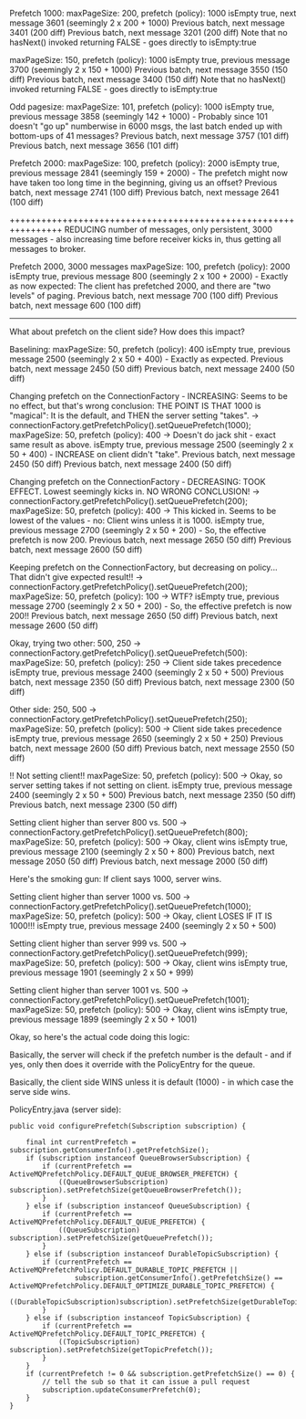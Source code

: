 Prefetch 1000:
maxPageSize: 200, prefetch (policy): 1000
isEmpty true, next message 3601  (seemingly 2 x 200 + 1000)
Previous batch, next message 3401 (200 diff)
Previous batch, next message 3201 (200 diff)
Note that no hasNext() invoked returning FALSE - goes directly to isEmpty:true

maxPageSize: 150, prefetch (policy): 1000
isEmpty true, previous message 3700  (seemingly 2 x 150 + 1000)
Previous batch, next message 3550 (150 diff)
Previous batch, next message 3400 (150 diff)
Note that no hasNext() invoked returning FALSE - goes directly to isEmpty:true

Odd pagesize:
maxPageSize: 101, prefetch (policy): 1000
isEmpty true, previous message 3858  (seemingly 142 + 1000) - Probably since 101 doesn't "go up" numberwise in 6000 msgs, the last batch ended up with bottom-ups of 41 messages?
Previous batch, next message 3757 (101 diff)
Previous batch, next message 3656 (101 diff)

Prefetch 2000:
maxPageSize: 100, prefetch (policy): 2000
isEmpty true, previous message 2841  (seemingly 159 + 2000) - The prefetch might now have taken too long time in the beginning, giving us an offset?
Previous batch, next message 2741 (100 diff)
Previous batch, next message 2641 (100 diff)

++++++++++++++++++++++++++++++++++++++++++++++++++++++++++++++++
REDUCING number of messages, only persistent, 3000 messages - also increasing time before receiver kicks in, thus
getting all messages to broker.

Prefetch 2000, 3000 messages
maxPageSize: 100, prefetch (policy): 2000
isEmpty true, previous message 800  (seemingly 2 x 100 + 2000) - Exactly as now expected: The client has prefetched 2000, and there are "two levels" of paging.
Previous batch, next message 700 (100 diff)
Previous batch, next message 600 (100 diff)

---------------------------------------------------------------
What about prefetch on the client side? How does this impact?

Baselining:
maxPageSize: 50, prefetch (policy): 400
isEmpty true, previous message 2500  (seemingly 2 x 50 + 400) - Exactly as expected.
Previous batch, next message 2450 (50 diff)
Previous batch, next message 2400 (50 diff)

Changing prefetch on the ConnectionFactory - INCREASING: Seems to be no effect, but that's wrong conclusion:
THE POINT IS THAT 1000 is "magical": It is the default, and THEN the server setting "takes".
-> connectionFactory.getPrefetchPolicy().setQueuePrefetch(1000);
maxPageSize: 50, prefetch (policy): 400
-> Doesn't do jack shit - exact same result as above.
isEmpty true, previous message 2500  (seemingly 2 x 50 + 400) - INCREASE on client didn't "take".
Previous batch, next message 2450 (50 diff)
Previous batch, next message 2400 (50 diff)

Changing prefetch on the ConnectionFactory - DECREASING: TOOK EFFECT. Lowest seemingly kicks in. NO WRONG CONCLUSION!
-> connectionFactory.getPrefetchPolicy().setQueuePrefetch(200);
maxPageSize: 50, prefetch (policy): 400
-> This kicked in. Seems to be lowest of the values - no: Client wins unless it is 1000.
isEmpty true, previous message 2700  (seemingly 2 x 50 + 200) - So, the effective prefetch is now 200.
Previous batch, next message 2650 (50 diff)
Previous batch, next message 2600 (50 diff)

Keeping prefetch on the ConnectionFactory, but decreasing on policy... That didn't give expected result!!
-> connectionFactory.getPrefetchPolicy().setQueuePrefetch(200);
maxPageSize: 50, prefetch (policy): 100
-> WTF?
isEmpty true, previous message 2700  (seemingly 2 x 50 + 200) - So, the effective prefetch is now 200!!
Previous batch, next message 2650 (50 diff)
Previous batch, next message 2600 (50 diff)

Okay, trying two other: 500, 250
-> connectionFactory.getPrefetchPolicy().setQueuePrefetch(500):
maxPageSize: 50, prefetch (policy): 250
-> Client side takes precedence
isEmpty true, previous message 2400  (seemingly 2 x 50 + 500)
Previous batch, next message 2350 (50 diff)
Previous batch, next message 2300 (50 diff)

Other side: 250, 500
-> connectionFactory.getPrefetchPolicy().setQueuePrefetch(250);
maxPageSize: 50, prefetch (policy): 500
-> Client side takes precedence
isEmpty true, previous message 2650  (seemingly 2 x 50 + 250)
Previous batch, next message 2600 (50 diff)
Previous batch, next message 2550 (50 diff)


!! Not setting client!!
maxPageSize: 50, prefetch (policy): 500
-> Okay, so server setting takes if not setting on client.
isEmpty true, previous message 2400  (seemingly 2 x 50 + 500)
Previous batch, next message 2350 (50 diff)
Previous batch, next message 2300 (50 diff)

Setting client higher than server 800 vs. 500
-> connectionFactory.getPrefetchPolicy().setQueuePrefetch(800);
maxPageSize: 50, prefetch (policy): 500
-> Okay, client wins
isEmpty true, previous message 2100  (seemingly 2 x 50 + 800)
Previous batch, next message 2050 (50 diff)
Previous batch, next message 2000 (50 diff)

Here's the smoking gun: If client says 1000, server wins.

Setting client higher than server 1000 vs. 500
-> connectionFactory.getPrefetchPolicy().setQueuePrefetch(1000);
maxPageSize: 50, prefetch (policy): 500
-> Okay, client LOSES IF IT IS 1000!!!
isEmpty true, previous message 2400  (seemingly 2 x 50 + 500)

Setting client higher than server 999 vs. 500
-> connectionFactory.getPrefetchPolicy().setQueuePrefetch(999);
maxPageSize: 50, prefetch (policy): 500
-> Okay, client wins
isEmpty true, previous message 1901  (seemingly 2 x 50 + 999)

Setting client higher than server 1001 vs. 500
-> connectionFactory.getPrefetchPolicy().setQueuePrefetch(1001);
maxPageSize: 50, prefetch (policy): 500
-> Okay, client wins
isEmpty true, previous message 1899  (seemingly 2 x 50 + 1001)



Okay, so here's the actual code doing this logic:

Basically, the server will check if the prefetch number is the default - and if yes, only then does it override
with the PolicyEntry for the queue.

Basically, the client side WINS unless it is default (1000) - in which case the serve side wins.

PolicyEntry.java (server side):

    public void configurePrefetch(Subscription subscription) {

        final int currentPrefetch = subscription.getConsumerInfo().getPrefetchSize();
        if (subscription instanceof QueueBrowserSubscription) {
            if (currentPrefetch == ActiveMQPrefetchPolicy.DEFAULT_QUEUE_BROWSER_PREFETCH) {
                ((QueueBrowserSubscription) subscription).setPrefetchSize(getQueueBrowserPrefetch());
            }
        } else if (subscription instanceof QueueSubscription) {
            if (currentPrefetch == ActiveMQPrefetchPolicy.DEFAULT_QUEUE_PREFETCH) {
                ((QueueSubscription) subscription).setPrefetchSize(getQueuePrefetch());
            }
        } else if (subscription instanceof DurableTopicSubscription) {
            if (currentPrefetch == ActiveMQPrefetchPolicy.DEFAULT_DURABLE_TOPIC_PREFETCH ||
                    subscription.getConsumerInfo().getPrefetchSize() == ActiveMQPrefetchPolicy.DEFAULT_OPTIMIZE_DURABLE_TOPIC_PREFETCH) {
                ((DurableTopicSubscription)subscription).setPrefetchSize(getDurableTopicPrefetch());
            }
        } else if (subscription instanceof TopicSubscription) {
            if (currentPrefetch == ActiveMQPrefetchPolicy.DEFAULT_TOPIC_PREFETCH) {
                ((TopicSubscription) subscription).setPrefetchSize(getTopicPrefetch());
            }
        }
        if (currentPrefetch != 0 && subscription.getPrefetchSize() == 0) {
            // tell the sub so that it can issue a pull request
            subscription.updateConsumerPrefetch(0);
        }
    }
